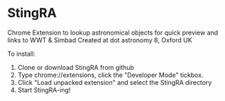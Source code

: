 # StingRA
Chrome Extension to lookup astronomical objects for quick preview and links to WWT &amp; Simbad
Created at dot astronomy 8, Oxford UK

To install:
  1. Clone or download StingRA from github
  2. Type chrome://extensions, click the "Developer Mode" tickbox.
  3. Click "Load unpacked extension" and select the StingRA directory
  4. Start StingRA-ing!
